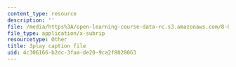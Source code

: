 ```yaml
---
content_type: resource
description: ''
file: /media/https%3A/open-learning-course-data-rc.s3.amazonaws.com/8-06-quantum-physics-iii-spring-2018/4c306166b2dc3faade209ca2f8028063_868odGqmB1E.srt
file_type: application/x-subrip
resourcetype: Other
title: 3play caption file
uid: 4c306166-b2dc-3faa-de20-9ca2f8028063
---
```


